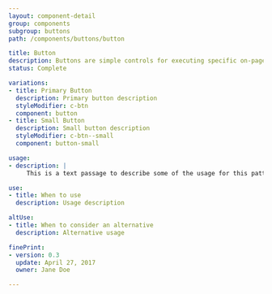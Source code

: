 ```yaml
---
layout: component-detail
group: components
subgroup: buttons
path: /components/buttons/button

title: Button
description: Buttons are simple controls for executing specific on-page actions and code. Buttons are most commonly used in forms, dialogs, and modals to facilitate required user actions.
status: Complete

variations:
- title: Primary Button
  description: Primary button description
  styleModifier: c-btn
  component: button
- title: Small Button
  description: Small button description
  styleModifier: c-btn--small
  component: button-small

usage:
- description: |
     This is a text passage to describe some of the usage for this pattern.

use:
- title: When to use
  description: Usage description

altUse:
- title: When to consider an alternative
  description: Alternative usage

finePrint:
- version: 0.3
  update: April 27, 2017
  owner: Jane Doe

---
```

